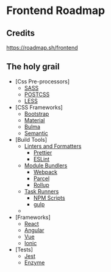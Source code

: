 # Frontend Roadmap

## Credits
https://roadmap.sh/frontend

## The holy grail
- [Css Pre-processors]
  - [SASS]()
  - [POSTCSS]()
  - [LESS]()
- [CSS Frameworks]
  - [Bootstrap]()
  - [Material]()
  - [Bulma]()
  - [Semantic]()
- [Build Tools]
    - [Linters and Formatters]()
      - [Prettier]()
      - [ESLint]()
    - [Module Bundlers]()
      - [Webpack]()
      - [Parcel]()
      - [Rollup]()
    - [Task Runners]()
      - [NPM Scripts](npm.md)
      - [gulp]()
    - 
- [Frameworks]
  - [React]()
  - [Angular]()
  - [Vue](vuejs.md)
  - [Ionic](ionic.md)
- [Tests]
  - [Jest]()
  - [Enzyme]()
